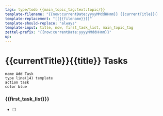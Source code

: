 ```yaml
---
tags: type/todo {{main_topic_tag:text:topic/}}
template-filename: "{{now:currentDate:yyyyMMddHHmm}} {{currentTitle}}{{title:text:aaa}} Tasks"
template-replacement: "[[{{filename}}]]"
template-should-replace: "always" 
template-input: title, now, first_task_list, main_topic_tag
zettel-prefix: "{{now:currentDate:yyyyMMddHHmm}}"
up: 
---
```

# {{currentTitle}}{{title}} Tasks
```button
name Add Task
type line(14) template
action task
color blue
```


### {{first_task_list}}}
* [ ] 
